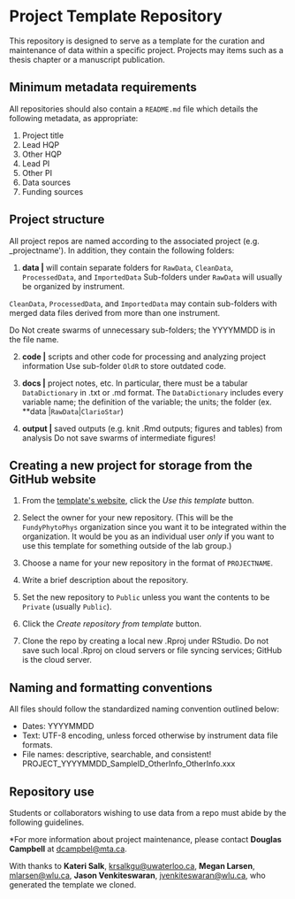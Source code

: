 # Project Template Repository

This repository is designed to serve as a template for the curation and maintenance of data within a specific project. Projects may items such as a thesis chapter or a manuscript publication. 

## Minimum metadata requirements

All repositories should also contain a `README.md` file which details the following metadata, as appropriate:

1. Project title
2. Lead HQP
3. Other HQP
4. Lead PI
5. Other PI
6. Data sources
7. Funding sources

## Project structure
All project repos are named according to the associated project (e.g. _projectname'). In addition, they contain the following folders:

1. **data |** will contain separate folders for `RawData`, `CleanData`, `ProcessedData`, and `ImportedData`
Sub-folders under ``RawData`` will usually be organized by instrument.

`CleanData`, `ProcessedData`, and `ImportedData` may contain sub-folders with merged data files derived from more than one instrument.

Do Not create swarms of unnecessary sub-folders; the YYYYMMDD is in the file name.

2. **code |** scripts and other code for processing and analyzing project information
Use sub-folder `OldR` to store outdated code.

3. **docs |** project notes, etc.
In particular, there must be a tabular `DataDictionary` in .txt or .md format.
The `DataDictionary` includes every variable name; the definition of the variable; the units; the folder (ex. **data |`RawData`|`ClarioStar`)
4. **output |** saved outputs (e.g. knit .Rmd outputs; figures and tables) from analysis
Do not save swarms of intermediate figures!


## Creating a new project for storage from the GitHub website

1. From the [template's website](https://github.com/FundyPhytoPhys/ProjectTemplate), click the _Use this template_ button.

2. Select the owner for your new repository. (This will be the `FundyPhytoPhys` organization since you want it to be integrated within the organization. It would be you as an individual user *only* if you want to use this template for something outside of the lab group.)

3. Choose a name for your new repository in the format of `PROJECTNAME`.

4. Write a brief description about the repository.

5. Set the new repository to `Public` unless you want the contents to be `Private` (usually `Public`).

6. Click the _Create repository from template_ button.

7. Clone the repo by creating a local new .Rproj under RStudio.
Do not save such local .Rproj on cloud servers or file syncing services;  GitHub is the cloud server.


## Naming and formatting conventions
All files should follow the standardized naming convention outlined below:

- Dates: YYYYMMDD
- Text: UTF-8 encoding, unless forced otherwise by instrument data file formats.
- File names: descriptive, searchable, and consistent!
PROJECT_YYYYMMDD_SampleID_OtherInfo_OtherInfo.xxx


## Repository use
Students or collaborators wishing to use data from a repo must abide by the following guidelines.

*For more information about project maintenance, please contact
**Douglas Campbell** at dcampbel@mta.ca.

With thanks to **Kateri Salk**, krsalkgu@uwaterloo.ca,  **Megan Larsen**, mlarsen@wlu.ca, **Jason Venkiteswaran**,  jvenkiteswaran@wlu.ca, who generated the template we cloned.

